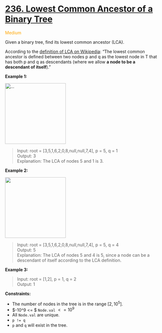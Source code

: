 # [236. Lowest Common Ancestor of a Binary Tree](https://leetcode.com/problems/lowest-common-ancestor-of-a-binary-tree/description/)

<span style="color:orange">Medium<span>

Given a binary tree, find its lowest common ancestor (LCA).

According to the <a href="https://en.wikipedia.org/wiki/Lowest_common_ancestor">definition of LCA on Wikipedia</a>: “The lowest common ancestor is defined between two nodes p and q as the lowest node in T that has both p and q as descendants (where we allow **a node to be a descendant of itself**).”

**Example 1:**

<img src="https://assets.leetcode.com/uploads/2018/12/14/binarytree.png" alt="..." width="200">

> Input: root = [3,5,1,6,2,0,8,null,null,7,4], p = 5, q = 1  
Output: 3  
Explanation: The LCA of nodes 5 and 1 is 3.

**Example 2:**

<img src="https://assets.leetcode.com/uploads/2018/12/14/binarytree.png" width="200">

> Input: root = [3,5,1,6,2,0,8,null,null,7,4], p = 5, q = 4  
Output: 5  
Explanation: The LCA of nodes 5 and 4 is 5, since a node can be a descendant of itself according to the LCA definition.

**Example 3:**
> Input: root = [1,2], p = 1, q = 2  
Output: 1

**Constraints:**

- The number of nodes in the tree is in the range $[2, 10^5]$.
- $-10^9 <= $ `Node.val` $<= 10^9$
- All `Node.val` are unique.
- `p != q`
- `p` and `q` will exist in the tree.